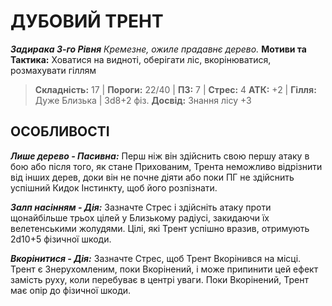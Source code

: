 ﻿# ДУБОВИЙ ТРЕНТ

***Задирака 3-го Рівня***
*Кремезне, ожиле прадавнє дерево.*
**Мотиви та Тактика:** Ховатися на видноті, оберігати ліс, вкорінюватися, розмахувати гіллям

> **Складність:** 17 | **Пороги:** 22/40 | **ПЗ:** 7 | **Стрес:** 4
> **АТК:** +2 | **Гілля:** Дуже Близька | 3d8+2 фіз.
> **Досвід:** Знання лісу +3

## ОСОБЛИВОСТІ

***Лише дерево - Пасивна:*** Перш ніж він здійснить свою першу атаку в бою або після того, як стане Прихованим, Трента неможливо відрізнити від інших дерев, доки він не почне діяти або поки ПГ не здійснить успішний Кидок Інстинкту, щоб його розпізнати.

***Залп насінням - Дія:*** Зазначте Стрес і здійсніть атаку проти щонайбільше трьох цілей у Близькому радіусі, закидаючи їх велетенськими жолудями. Цілі, які Трент успішно вразив, отримують 2d10+5 фізичної шкоди.

***Вкорінитися - Дія:*** Зазначте Стрес, щоб Трент Вкорінився на місці. Трент є Знерухомленим, поки Вкорінений, і може припинити цей ефект замість руху, коли перебуває в центрі уваги. Поки Вкорінений, Трент має опір до фізичної шкоди.